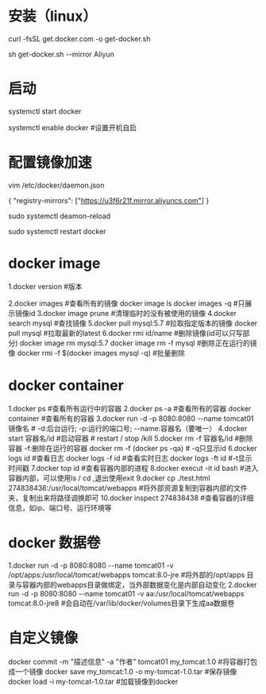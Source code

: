 # 安装（linux）
curl -fsSL get.docker.com -o get-docker.sh

sh get-docker.sh --mirror Aliyun

# 启动
systemctl start docker

systemctl enable docker #设置开机自启

# 配置镜像加速
vim /etc/docker/daemon.json 

{
  "registry-mirrors": ["https://u3f6r21f.mirror.aliyuncs.com"]
}

sudo systemctl deamon-reload

sudo systemctl restart docker

# docker image
1.docker version #版本

2.docker images #查看所有的镜像
  docker image ls
  docker images -q #只展示镜像id
3.docker image prune #清理临时的没有被使用的镜像
4.docker search mysql #查找镜像
5.docker pull mysql:5.7 #拉取指定版本的镜像
  docker pull mysql #拉取最新的latest
6.docker rmi  id/name #删除镜像(id可以只写部分)
  docker image rm mysql:5.7
  docker image rm -f mysql #删除正在运行的镜像
  docker rmi -f $(docker images mysql -q) #批量删除
  
# docker container
1.docker ps #查看所有运行中的容器
2.docker ps -a #查看所有的容器
  docker container #查看所有的容器
3.docker run -d -p 8080:8080 --name tomcat01 镜像名 # -d:后台运行; -p:运行的端口号; --name:容器名（要唯一）
4.docker start 容器名/id #启动容器 # restart / stop /kill
5.docker rm -f 容器名/id #删除容器 -f:删除在运行的容器
  docker rm -f (docker ps -qa) # -q只显示id
6.docker logs id #查看日志
  docker logs -f id #查看实时日志
  docker logs -ft id #-t显示时间戳
7.docker top id #查看容器内部的进程
8.docker execut -it id bash #进入容器内部，可以使用ls / cd ,退出使用exit
9.docker cp ./test.html 274838438:/usr/local/tomcat/webapps #将外部资源复制到容器内部的文件夹，复制出来将路径调换即可
10.docker inspect 274838438 #查看容器的详细信息，如ip、端口号、运行环境等

# docker 数据卷
1.docker run -d -p 8080:8080 --name tomcat01 -v /opt/apps:/usr/local/tomcat/webapps tomcat:8.0-jre #将外部的/opt/apps 目录与容器内部的webapps目录做绑定，当外部数据变化是内部自动变化
2.docker run -d -p 8080:8080 --name tomcat01 -v aa:/usr/local/tomcat/webapps tomcat:8.0-jre8 #会自动在/var/lib/docker/volumes目录下生成aa数据卷
  
# 自定义镜像
docker commit -m "描述信息" -a "作者" tomcat01 my_tomcat:1.0 #将容器打包成一个镜像
docker save my_tomcat:1.0 -o my-tomcat-1.0.tar #保存镜像
docker load -i my-tomcat-1.0.tar #加载镜像到docker
